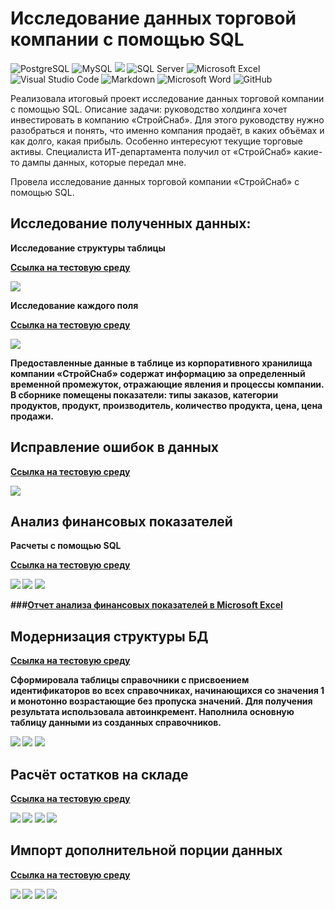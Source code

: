 # Исследование данных торговой компании с помощью SQL

![PostgreSQL](https://img.shields.io/badge/PostgreSQL-316192?style=for-the-badge&logo=postgresql&logoColor=white)
![MySQL](https://img.shields.io/badge/mysql-4479A1.svg?style=for-the-badge&logo=mysql&logoColor=white)
![](https://img.shields.io/badge/SQLite-07405E?style=for-the-badge&logo=sqlite&logoColor=white)
![SQL Server](https://img.shields.io/badge/Microsoft_SQL_Server-CC2927?style=for-the-badge&logo=microsoft-sql-server&logoColor=white)
![Microsoft Excel](https://img.shields.io/badge/Microsoft_Excel-217346?style=for-the-badge&logo=microsoft-excel&logoColor=white)
![Visual Studio Code](https://img.shields.io/badge/Visual%20Studio%20Code-0078d7.svg?style=for-the-badge&logo=visual-studio-code&logoColor=white)
![Markdown](https://img.shields.io/badge/markdown-%23000000.svg?style=for-the-badge&logo=markdown&logoColor=white)
![Microsoft Word](https://img.shields.io/badge/Microsoft_Word-2B579A?style=for-the-badge&logo=microsoft-word&logoColor=white)
![GitHub](https://img.shields.io/badge/github-%23121011.svg?style=for-the-badge&logo=github&logoColor=white)

Реализовала итоговый проект исследование данных торговой компании с помощью SQL. 
Описание задачи: руководство холдинга хочет инвестировать в компанию «СтройСнаб». Для этого руководству нужно разобраться и понять, что именно компания продаёт, в каких объёмах и как долго, какая прибыль. Особенно интересуют текущие торговые активы.
Специалиста ИТ-департамента получил от «СтройСнаб» какие-то дампы данных,  которые передал мне.

Провела исследование данных торговой компании «СтройСнаб» с помощью SQL.

## Исследование полученных данных:

**Исследование структуры таблицы** 

<b>[Ссылка на тестовую среду](https://dbfiddle.uk/4D1pk94-?hide=2)

![](https://github.com/Nadezhda2024/Rresearch-of-the-trading-company-s-data-using-SQL/blob/main/EXEC%20sp_help.png)


**Исследование каждого поля**

<b>[Ссылка на тестовую среду](https://dbfiddle.uk/utQRs-A9)

![](https://github.com/Nadezhda2024/Rresearch-of-the-trading-company-s-data-using-SQL/blob/main/SELECT%2C%20FROM%2C%20COUNT%2C%20MIN%2C%20MAX%2C%20AVG%2C%20DISTINCT.png)

Предоставленные данные в таблице из корпоративного хранилища компании «СтройСнаб» содержат информацию за определенный временной промежуток, отражающие явления и процессы компании. В сборнике помещены показатели: типы заказов, категории продуктов, продукт, производитель, количество продукта, цена, цена продажи.

## Исправление ошибок в данных

<b>[Ссылка на тестовую среду](https://dbfiddle.uk/Qf7w5pPZ)

![](https://github.com/Nadezhda2024/Rresearch-of-the-trading-company-s-data-using-SQL/blob/main/DELETE%2C%20UPDATE.png)

## Анализ финансовых показателей

**Расчеты с помощью SQL**

<b>[Ссылка на тестовую среду](https://dbfiddle.uk/Lxez5yfT)

![](https://github.com/Nadezhda2024/Rresearch-of-the-trading-company-s-data-using-SQL/blob/main/SUM%2C%20%20WHERE%2C%20GROUP%20BY%2C%20ORDER%20BY.png)
![](https://github.com/Nadezhda2024/Rresearch-of-the-trading-company-s-data-using-SQL/blob/main/SUM%2C%20ROUND%2C%20WHERE%2C%20CASE%2C%20GROUP%20BY%2C%20ORDER%20BY.png)
![](https://github.com/Nadezhda2024/Rresearch-of-the-trading-company-s-data-using-SQL/blob/main/SUM%2C%20ROUND%2C%20WHERE%2C%20CASE%2C%20GROUP%20BY%2C%20ORDER%20BY%201.png)

###[Отчет анализа финансовых показателей в Microsoft Excel](https://docs.google.com/spreadsheets/d/1wANTVPisHzI8eJYfHfKCbCEhtIpJqzB2/edit?usp=sharing&ouid=105723758090183599080&rtpof=true&sd=true)

## Модернизация структуры БД

<b>[Ссылка на тестовую среду](https://dbfiddle.uk/teV4PCrC)

Сформировала таблицы справочники с присвоением  идентификаторов во всех справочниках, начинающихся со значения 1 и монотонно возрастающие без пропуска значений. Для получения результата использовала автоинкремент. Наполнила основную таблицу данными из созданных справочников.

![](https://github.com/Nadezhda2024/Rresearch-of-the-trading-company-s-data-using-SQL/blob/main/CREATE%20TABLE%2C%20INSERT.png)
![](https://github.com/Nadezhda2024/Rresearch-of-the-trading-company-s-data-using-SQL/blob/main/CREATE%20TABLE%2C%20INSERT%2C%20IDENTITY.png)
![](https://github.com/Nadezhda2024/Rresearch-of-the-trading-company-s-data-using-SQL/blob/main/CREATE%20TABLE%2C%20INSERT%2C%20JOIN.png)

## Расчёт остатков на складе

<b>[Ссылка на тестовую среду](https://dbfiddle.uk/aBmaks_X)

![](https://github.com/Nadezhda2024/Rresearch-of-the-trading-company-s-data-using-SQL/blob/main/%D0%A1%D0%9F%D0%A0%D0%90%D0%92%D0%9E%D0%A7%D0%9D%D0%98%D0%9A%D0%98.png)
![](https://github.com/Nadezhda2024/Rresearch-of-the-trading-company-s-data-using-SQL/blob/main/%D0%BE%D0%B1%D1%8A%D0%B5%D0%B4%D0%B8%D0%BD%D0%B5%D0%BD%D0%B8%D0%B5%20%D1%82%D0%B0%D0%B1%D0%BB%D0%B8%D1%86.png)
![](https://github.com/Nadezhda2024/Rresearch-of-the-trading-company-s-data-using-SQL/blob/main/%D1%80%D0%B0%D1%81%D1%87%D0%B5%D1%82%20%D0%BE%D1%81%D1%82%D0%B0%D1%82%D0%BA%D0%BE%D0%B2%20COALESCE%2C%20CASE.png)
![](https://github.com/Nadezhda2024/Rresearch-of-the-trading-company-s-data-using-SQL/blob/main/COALESCE%2C%20CASE.png)

## Импорт дополнительной порции данных

<b>[Ссылка на тестовую среду](https://dbfiddle.uk/FWXHaz0R)

![](https://github.com/Nadezhda2024/Rresearch-of-the-trading-company-s-data-using-SQL/blob/main/SUBSTRING%2C%20%20TRIM.png)
![](https://github.com/Nadezhda2024/Rresearch-of-the-trading-company-s-data-using-SQL/blob/main/%D0%BD%D0%BE%D0%B2%D0%B0%D1%8F%20%D1%82%D0%B0%D0%B1%D0%BB%D0%B8%D1%86%D0%B0.png)
![](https://github.com/Nadezhda2024/Rresearch-of-the-trading-company-s-data-using-SQL/blob/main/%D0%BF%D1%80%D0%BE%D0%B2%D0%B5%D1%80%D0%BA%D0%B0%20%D1%81%D0%BE%D0%BE%D1%82%D0%B2%D0%B5%D1%82%D1%81%D1%82%D0%B2%D0%B8%D1%8F%20%D1%81%D0%BF%D1%80%D0%B0%D0%B2%D0%BE%D1%87%D0%BD%D0%B8%D0%BA%D0%B0%D0%BC.png)
![](https://github.com/Nadezhda2024/Rresearch-of-the-trading-company-s-data-using-SQL/blob/main/%D0%BD%D0%B0%D0%BF%D0%BE%D0%BB%D0%BD%D0%B5%D0%BD%D0%B8%D0%B5%20%D0%BD%D0%BE%D0%B2%D0%BE%D0%B9%20%D1%82%D0%B0%D0%B1%D0%BB%D0%B8%D1%86%D1%8B%20%D0%B4%D0%B0%D0%BD%D0%BD%D1%8B%D0%BC%D0%B8.png)
